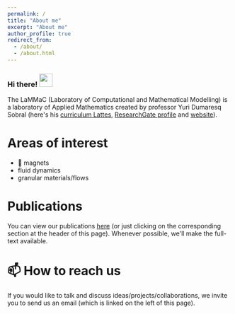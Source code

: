 ```yaml
---
permalink: /
title: "About me"
excerpt: "About me"
author_profile: true
redirect_from: 
  - /about/
  - /about.html
---
```


### Hi there! <img src="https://raw.githubusercontent.com/MartinHeinz/MartinHeinz/master/wave.gif" width="30px">

The LaMMaC (Laboratory of Computational and Mathematical Modelling) is a laboratory of Applied Mathematics created by professor Yuri Dumaresq Sobral (here's his [curriculum Lattes](http://lattes.cnpq.br/2148849606092346), [ResearchGate profile](https://www.researchgate.net/profile/Yuri-Sobral) and [website](http://yuri.mat.unb.br/)).

Areas of interest
======

- 🧲 magnets
- fluid dynamics
- granular materials/flows

Publications
======

You can view our publications [here](https://lammac-unb.github.io/publications/) (or just clicking on the corresponding section at the header of this page). Whenever possible, we'll make the full-text available.

📫 How to reach us
======

If you would like to talk and discuss ideas/projects/collaborations, we invite you to send us an email (which is linked on the left of this page).
